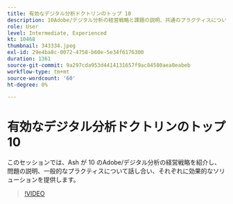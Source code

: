 ```yaml
---
title: 有効なデジタル分析ドクトリンのトップ 10
description: 10Adobe/デジタル分析の経営戦略と課題の説明、共通のプラクティスについて議論し、それぞれに効果的なソリューションを提供します。
role: User
level: Intermediate, Experienced
kt: 10468
thumbnail: 343334.jpeg
exl-id: 29e4ba8c-0072-4758-b60e-5e34f6176300
duration: 1361
source-git-commit: 9a297cda953d4414131657f9ac84580aea0eabeb
workflow-type: tm+mt
source-wordcount: '60'
ht-degree: 0%

---
```


# 有効なデジタル分析ドクトリンのトップ 10

このセッションでは、Ash が 10 のAdobe/デジタル分析の経営戦略を紹介し、問題の説明、一般的なプラクティスについて話し合い、それぞれに効果的なソリューションを提供します。

>[!VIDEO](https://video.tv.adobe.com/v/343334/?quality=12&learn=on)
